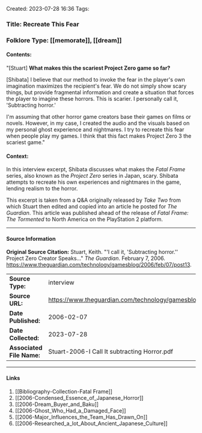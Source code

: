 Created: 2023-07-28 16:36
Tags:

### Title:  Recreate This Fear
### Folklore Type:  [[memorate]], [[dream]]

#### Contents:
"\[Stuart] **What makes this the scariest Project Zero game so far?** 

\[Shibata] I believe that our method to invoke the fear in the player's own imagination maximizes the recipient's fear. We do not simply show scary things, but provide fragmental information and create a situation that forces the player to imagine these horrors. This is scarier. I personally call it, 'Subtracting horror.'

I'm assuming that other horror game creators base their games on films or novels. However, in my case, I created the audio and the visuals based on my personal ghost experience and nightmares. I try to recreate this fear when people play my games. I think that this fact makes Project Zero 3 the scariest game."

#### Context:
In this interview excerpt, Shibata discusses what makes the _Fatal Frame_ series, also known as the _Project Zero_ series in Japan, scary.  Shibata attempts to recreate his own experiences and nightmares in the game, lending realism to the horror.

This excerpt is taken from a Q&A originally released by _Take Two_ from which Stuart then edited and copied into an article he posted for _The Guardian_.  This article was published ahead of the release of _Fatal Frame: The Tormented_ to North America on the PlayStation 2 platform.


----
#### Source Information
**Original Source Citation:**
	Stuart, Keith. "'I call it, 'Subtracting horror.'' Project Zero Creator Speaks..." _The Guardian_. February 7, 2006.  https://www.theguardian.com/technology/gamesblog/2006/feb/07/post13.

| | |
| --- | --- |
| **Source Type:** | interview |
| **Source URL:** | https://www.theguardian.com/technology/gamesblog/2006/feb/07/post13 |
| **Date Published:** | 2006-02-07 |
| **Date Collected:** | 2023-07-28 |
| **Associated File Name:** | Stuart-2006-I Call It subtracting Horror.pdf |

---
#### Links
1. [[Bibliography-Collection-Fatal Frame]]
2. [[2006-Condensed_Essence_of_Japanese_Horror]]
3. [[2006-Dream_Buyer_and_Baku]]
4. [[2006-Ghost_Who_Had_a_Damaged_Face]]
5. [[2006-Major_Influences_the_Team_Has_Drawn_On]]
6. [[2006-Researched_a_lot_About_Ancient_Japanese_Culture]]
